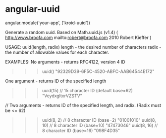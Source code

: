 angular-uuid
============

angular.module('your-app', ['kroid-uuid'])



Generate a random uuid.
Based on Math.uuid.js (v1.4) ( http://www.broofa.com mailto:robert@broofa.com 2010 Robert Kieffer )

USAGE: uuid(length, radix)
 length - the desired number of characters
 radix  - the number of allowable values for each character.

EXAMPLES:
  No arguments  - returns RFC4122, version 4 ID
   >>> uuid()
  "92329D39-6F5C-4520-ABFC-AAB64544E172"

  One argument - returns ID of the specified length
  >>> uuid(15)     // 15 character ID (default base=62)
  "VcydxgltxrVZSTV"

  // Two arguments - returns ID of the specified length, and radix. (Radix must be <= 62)
  >>> uuid(8, 2)  // 8 character ID (base=2)
  "01001010"
  >>> uuid(8, 10) // 8 character ID (base=10)
  "47473046"
  >>> uuid(8, 16) // 8 character ID (base=16)
  "098F4D35"
